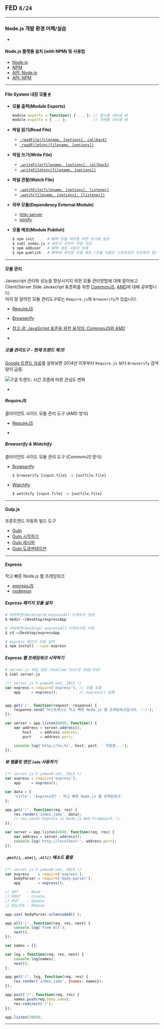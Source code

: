 ## FED `8/24`

---

### Node.js 개발 환경 이해/실습

-

#### Node.js 플랫폼 설치 (with NPM) 및 사용법

- [Node.js](http://nodejs.org/)
- [NPM](http://npmjs.org/)
- [API: Node.js](https://nodejs.org/api/)
- [API: NPM](https://docs.npmjs.com/)

---

#### File System 내장 모듈 [#](https://nodejs.org/api/fs.html)

- **모듈 출력(Module Exports)**<br>
	```js
	module.exports = function() { ... }; // 함수를 내보낼 때
	module.exports = { ... };            // 객체를 내보낼 때
	```

- **파일 읽기(Read File)**<br>
	- [`.readFile(filename, [options], callback)`](http://nodejs.sideeffect.kr/docs/v0.10.35/api/fs.html#fs_fs_readfile_filename_options_callback)
	- [`.readFileSync(filename, [options])`](http://nodejs.sideeffect.kr/docs/v0.10.35/api/fs.html#fs_fs_readfilesync_filename_options)

- **파일 쓰기(Write File)**<br>
	- [`.writeFile(filename, [options], callback)`](http://nodejs.sideeffect.kr/docs/v0.10.35/api/fs.html#fs_fs_writefile_filename_data_options_callback)
	- [`.writeFileSync(filename, [options])`](http://nodejs.sideeffect.kr/docs/v0.10.35/api/fs.html#fs_fs_writefilesync_filename_data_options)

- **파일 관찰(Watch File)**<br>
	- [`.watchFile(filename, [options], listener)`](http://nodejs.sideeffect.kr/docs/v0.10.35/api/fs.html#fs_fs_watchfile_filename_options_listener)
	- [`.watch(filename, [options], [listener])`](http://nodejs.sideeffect.kr/docs/v0.10.35/api/fs.html#fs_fs_watch_filename_options_listener)

- **외부 모듈(Dependency External Module)**<br>
	- [http-server](https://www.npmjs.com/package/http-server)
	- [minify](https://www.npmjs.com/package/minify)

- **모듈 배포(Module Publish)**<br>
	```sh
	$ npm init      # NPM 모듈 제작을 위한 초기화 설정
	$ subl index.js # 엔트리 포인트 파일 작성
	$ npm adduser   # NPM 계정 사용자 등록
	$ npm publish   # NPM에 제작한 모듈 배포 (모듈 이름은 소문자로만 작성해야 함)
	```

---

#### 모듈 관리

Javascript 관리와 성능을 향상시키지 위한 모듈 관리방법에 대해 알아보고<br>
Client/Server Side Javascript 표준화를 위한 [CommonJS](http://en.wikipedia.org/wiki/CommonJS), [AMD](http://en.wikipedia.org/wiki/Asynchronous_module_definition)에 대해 공부합니다.<br>
익히 잘 알려진 모듈 관리도구로는 `Require.js`와 `Browserify`가 있습니다.

- [RequireJS](http://requirejs.org/)
- [Browserify](http://browserify.org/)
- [참고 글: JavaScript 표준을 위한 움직임: CommonJS와 AMD](http://d2.naver.com/helloworld/12864)

-

##### 모듈 관리도구 - 현재 트랜드 체크!

[Google 트렌드 자료](http://www.google.com/trends/explore#q=require.js%2C%20Browserify&date=1%2F2011%2054m&cmpt=q&tz=)를 살펴보면 2014년 이후부터 `Require.js` 보다 `Browserify` 검색량이 급증.

![구글 트렌드: 시간 흐름에 따른 관심도 변화](https://raw.githubusercontent.com/yamoo9/jQuery-Class/master/GUIDE/compare-requirejs-vs-browserify.png)

-

##### RequireJS

클라이언트 사이드 모듈 관리 도구 (AMD 방식)

- [RequireJS](https://github.com/yamoo9/jQuery-Class/blob/master/DOC/modules/requirejs.md)

-

##### Browserify & Watchify

클라이언트 사이드 모듈 관리 도구 (CommonJS 방식)

- [Browserify](https://github.com/yamoo9/jQuery-Class/blob/master/DOC/modules/browserify.md)
	```sh
	$ browserify {input.file} -o {outfile.file}
	```

- [Watchify](https://github.com/substack/watchify)
	```sh
	$ watchify {input.file} -o {outfile.file}
	```

---

#### Gulp.js

프론트엔드 자동화 빌드 도구

- [Gulp](http://gulpjs.com/)
- [Gulp 시작하기](https://github.com/gulpjs/gulp/blob/master/docs/getting-started.md)
- [Gulp 레시피](https://github.com/gulpjs/gulp/tree/master/docs/recipes)
- [Gulp 도큐멘테이션](https://github.com/gulpjs/gulp/blob/master/docs/README.md#articles)

---

#### Express

작고 빠른 Node.js 웹 프레임워크

- [expressJS](http://expressjs.com/)
- [nodemon](https://github.com/remy/nodemon)


##### Express 패키지 모듈 설치

```sh
# 바탕화면(Desktop)에 expressAll 디렉토리 생성
$ mkdir ~/Desktop/expressApp

# 바탕화면(Desktop) expressAll 디렉토리로 이동
$ cd ~/Desktop/expressApp

# express 패키지 모듈 설치
$ npm install --save express
```


##### Express 웹 프레임워크 시작하기

```sh
# server.js 파일 생성 (Sublime Text로 생성/작성)
$ subl server.js
```

```js
/*! server.js © yamoo9.net, 2015 */
var express = require('express'), // 모듈 호출
	app     = express();          // express() 실행


app.get('/', function(request, response) {
	response.send('익스프레스는 작고 빠른 Node.js 웹 프레임워크입니다. :-)');
});

var server = app.listen(8080, function() {
	var address = server.address(),
		host    = address.address,
		port    = address.port;

	console.log('http://%s:%s', host, port, ' 작동중...');
});
```

##### 뷰 템플릿 엔진 `Jade` 사용하기
```js
/*! server.js © yamoo9.net, 2015 */
var express = require('express'),
	app     = express();

var data = {
	'title': 'Express란? - 작고 빠른 Node.js 웹 프레임워크'
};

app.get('/', function(req, res) {
	res.render('index.jade', data);
	// res.send('Express is Node.js Web Framework.');
});

var server = app.listen(4000, function(req, res) {
	var address = server.address();
	console.log('http://localhost:', address.port);
});
```

##### `.post()`, `.use()`, `.all()` 메소드 활용

```js
/*! server.js © yamoo9.net, 2015 */
var express    = require('express'),
	bodyParser = require('body-parser'),
	app        = express();

// GET    - Read
// POST   - Create
// PUT    - Update
// DELETE - Remove

app.use( bodyParser.urlencoded() );

app.all('/', function(req, res, next) {
	console.log('from All');
	next();
});

var names = [];

var log = function(req, res, next) {
	console.log(names);
	next();
};

app.get('/', log, function(req, res) {
	res.render('index.jade', {names: names});
});

app.post('/', function(req, res) {
	names.push(req.body.name);
	res.redirect('/');
});

app.listen(3000);
```

---